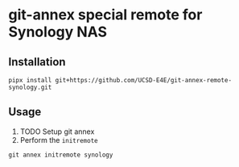 # git-annex special remote for Synology NAS

## Installation
```
pipx install git+https://github.com/UCSD-E4E/git-annex-remote-synology.git
```

## Usage
1. TODO Setup git annex
2. Perform the `initremote`
```
git annex initremote synology 
```